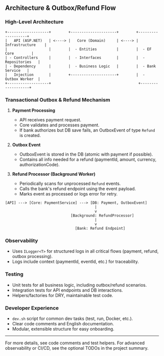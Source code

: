 ## Architecture & Outbox/Refund Flow

### High-Level Architecture

```
+-------------------+        +---------------------+        +-------------------+
|   API (ASP.NET)   | <----> |   Core (Domain)     | <----> | Infrastructure    |
|                   |        |  - Entities         |        |  - EF Core        |
| - Controllers     |        |  - Interfaces       |        |  - Repositories   |
| - Dependency      |        |  - Business Logic   |        |  - Bank Service   |
|   Injection       |        +---------------------+        |  - Outbox Worker  |
+-------------------+                                        +-------------------+
```

### Transactional Outbox & Refund Mechanism

1. **Payment Processing**
   - API receives payment request.
   - Core validates and processes payment.
   - If bank authorizes but DB save fails, an OutboxEvent of type `Refund` is created.

2. **Outbox Event**
   - OutboxEvent is stored in the DB (atomic with payment if possible).
   - Contains all info needed for a refund (paymentId, amount, currency, authorizationCode).

3. **Refund Processor (Background Worker)**
   - Periodically scans for unprocessed `Refund` events.
   - Calls the bank's refund endpoint using the event payload.
   - Marks event as processed or logs error for retry.

```
[API] ---> [Core: PaymentService] ---> [DB: Payment, OutboxEvent]
                                         |
                                         v
                              [Background: RefundProcessor]
                                         |
                                         v
                                [Bank: Refund Endpoint]
```

### Observability

- Uses `ILogger<T>` for structured logs in all critical flows (payment, refund, outbox processing).
- Logs include context (paymentId, eventId, etc.) for traceability.

### Testing

- Unit tests for all business logic, including outbox/refund scenarios.
- Integration tests for API endpoints and DB interactions.
- Helpers/factories for DRY, maintainable test code.

### Developer Experience

- `dev.sh` script for common dev tasks (test, run, Docker, etc.).
- Clear code comments and English documentation.
- Modular, extensible structure for easy onboarding.

---

For more details, see code comments and test helpers. For advanced observability or CI/CD, see the optional TODOs in the project summary.
